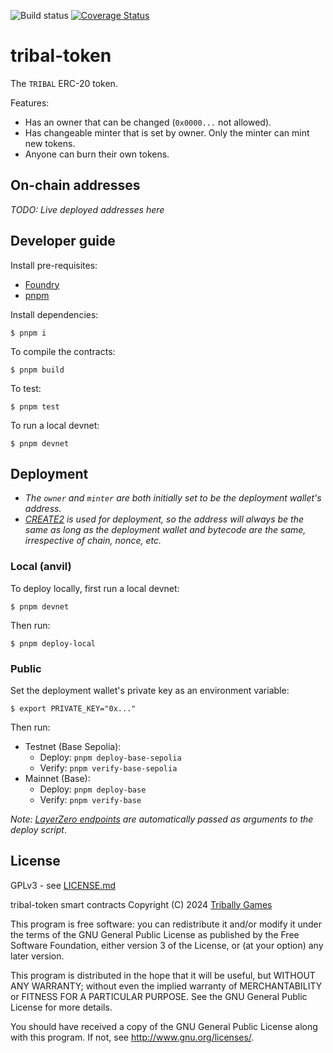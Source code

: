 ![Build status](https://github.com/Tribally-Games/tribal-token/actions/workflows/ci.yml/badge.svg?branch=master)
[![Coverage Status](https://coveralls.io/repos/github/Tribally-Games/tribal-token/badge.svg?t=wvNXqi)](https://coveralls.io/github/Tribally-Games/tribal-token)

# tribal-token

The `TRIBAL` ERC-20 token.

Features:

* Has an owner that can be changed (`0x0000...` not allowed).
* Has changeable minter that is set by owner. Only the minter can mint new tokens.
* Anyone can burn their own tokens.

## On-chain addresses

_TODO: Live deployed addresses here_

## Developer guide

Install pre-requisites:

* [Foundry](https://book.getfoundry.sh/)
* [pnpm](https://pnpm.io/)

Install dependencies:

```shell
$ pnpm i
```

To compile the contracts:

```shell
$ pnpm build
```

To test:

```shell
$ pnpm test
```

To run a local devnet:

```shell
$ pnpm devnet
```

## Deployment

* _The `owner` and `minter` are both initially set to be the deployment wallet's address._
* _[CREATE2](https://book.getfoundry.sh/tutorials/create2-tutorial) is used for deployment, so the address will always be the same as long as the deployment wallet and bytecode are the same, irrespective of chain, nonce, etc._

### Local (anvil)

To deploy locally, first run a local devnet:

```shell
$ pnpm devnet
```

Then run:

```shell
$ pnpm deploy-local
```

### Public


Set the deployment wallet's private key as an environment variable:

```shell
$ export PRIVATE_KEY="0x..."
```

Then run:

* Testnet (Base Sepolia): 
  * Deploy: `pnpm deploy-base-sepolia`
  * Verify: `pnpm verify-base-sepolia`
* Mainnet (Base):
  * Deploy: `pnpm deploy-base`
  * Verify: `pnpm verify-base`

_Note: [LayerZero endpoints](https://docs.layerzero.network/v2/developers/evm/technical-reference/deployed-contracts) are automatically passed as arguments to the deploy script_.

## License

GPLv3 - see [LICENSE.md](LICENSE.md)

tribal-token smart contracts
Copyright (C) 2024  [Tribally Games](https://tribally.games)

This program is free software: you can redistribute it and/or modify
it under the terms of the GNU General Public License as published by
the Free Software Foundation, either version 3 of the License, or
(at your option) any later version.

This program is distributed in the hope that it will be useful,
but WITHOUT ANY WARRANTY; without even the implied warranty of
MERCHANTABILITY or FITNESS FOR A PARTICULAR PURPOSE.  See the
GNU General Public License for more details.

You should have received a copy of the GNU General Public License
along with this program.  If not, see <http://www.gnu.org/licenses/>.

